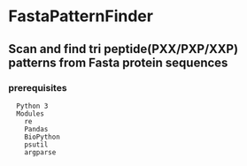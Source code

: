 # FastaPatternFinder

## Scan and find tri peptide(PXX/PXP/XXP) patterns from Fasta protein sequences

### prerequisites

      Python 3
      Modules
        re
        Pandas
        BioPython
        psutil
        argparse
        

